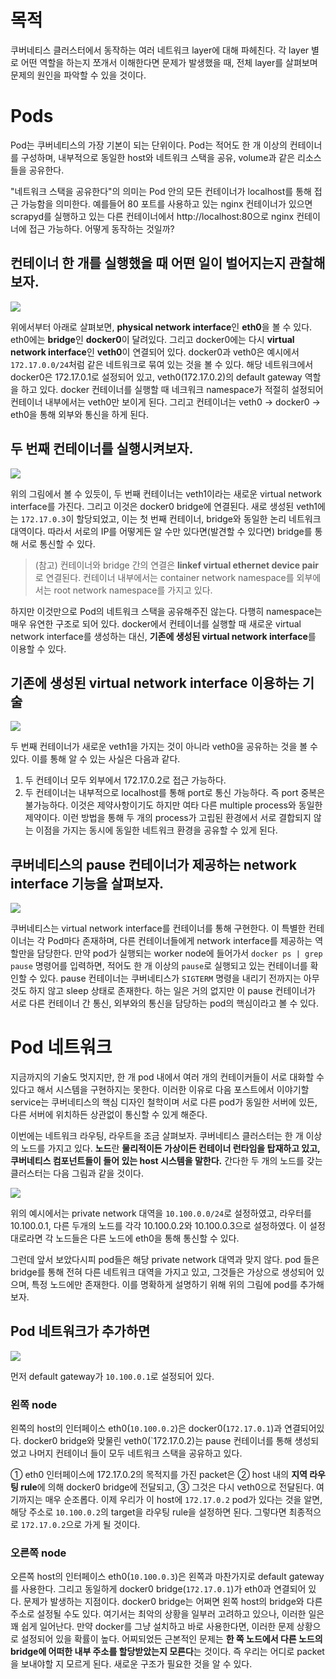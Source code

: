 # 목적

쿠버네티스 클러스터에서 동작하는 여러 네트워크 layer에 대해 파헤친다. 각 layer 별로 어떤 역할을 하는지 쪼개서 이해한다면 문제가 발생했을 때, 전체 layer를 살펴보며 문제의 원인을 파악할 수 있을 것이다.

# Pods

Pod는 쿠버네티스의 가장 기본이 되는 단위이다. Pod는 적어도 한 개 이상의 컨테이너를 구성하며, 내부적으로 동일한 host와 네트워크 스택을 공유, volume과 같은 리소스들을 공유한다.

"네트워크 스택을 공유한다"의 의미는 Pod 안의 모든 컨테이너가 localhost를 통해 접근 가능함을 의미한다. 예를들어 80 포트를 사용하고 있는 nginx 컨테이너가 있으면 scrapyd를 실행하고 있는 다른 컨테이너에서 http://localhost:80으로 nginx 컨테이너에 접근 가능하다. 어떻게 동작하는 것일까?

## 컨테이너 한 개를 실행했을 때 어떤 일이 벌어지는지 관찰해보자.

![](/images/1-pod/pod1.jpg)

위에서부터 아래로 살펴보면, **physical network interface**인 **eth0**을 볼 수 있다. eth0에는 **bridge**인 **docker0**이 달려있다. 그리고 docker0에는 다시 **virtual network interface**인 **veth0**이 연결되어 있다. docker0과 veth0은 예시에서 `172.17.0.0/24`처럼 같은 네트워크로 묶여 있는 것을 볼 수 있다. 해당 네트워크에서 docker0은 172.17.0.1로 설정되어 있고, veth0(172.17.0.2)의 default gateway 역할을 하고 있다. docker 컨테이너를 실행할 때 네크워크 namespace가 적절히 설정되어 컨테이너 내부에서는 veth0만 보이게 된다. 그리고 컨테이너는 veth0 -> docker0 -> eth0을 통해 외부와 통신을 하게 된다.

## 두 번째 컨테이너를 실행시켜보자.

![](/images/1-pod/pod2.jpg)

위의 그림에서 볼 수 있듯이, 두 번째 컨테이너는 veth1이라는 새로운 virtual network interface를 가진다. 그리고 이것은 docker0 bridge에 연결된다. 새로 생성된 veth1에는 `172.17.0.3`이 할당되었고, 이는 첫 번째 컨테이너, bridge와 동일한 논리 네트워크 대역이다. 따라서 서로의 IP를 어떻게든 알 수만 있다면(발견할 수 있다면) bridge를 통해 서로 통신할 수 있다.

> (참고) 컨테이너와 bridge 간의 연결은 **linkef virtual ethernet device pair**로 연결된다. 컨테이너 내부에서는 container network namespace를 외부에서는 root network namespace를 가지고 있다.

하지만 이것만으로 Pod의 네트워크 스택을 공유해주진 않는다. 다행히 namespace는 매우 유연한 구조로 되어 있다. docker에서 컨테이너를 실행할 때 새로운 virtual network interface를 생성하는 대신, **기존에 생성된 virtual network interface**를 이용할 수 있다.

## 기존에 생성된 virtual network interface 이용하는 기술

![](/images/1-pod/pod3.jpg)

두 번째 컨테이너가 새로운 veth1을 가지는 것이 아니라 veth0을 공유하는 것을 볼 수 있다. 이를 통해 알 수 있는 사실은 다음과 같다.
1) 두 컨테이너 모두 외부에서 172.17.0.2로 접근 가능하다.
2) 두 컨테이너는 내부적으로 localhost를 통해 port로 통신 가능하다. 즉 port 중복은 불가능하다.
    이것은 제약사항이기도 하지만 여타 다른 multiple process와 동일한 제약이다. 이런 방법을 통해 두 개의 process가 고립된 환경에서 서로 결합되지 않는 이점을 가지는 동시에 동일한 네트워크 환경을 공유할 수 있게 된다.

## 쿠버네티스의 pause 컨테이너가 제공하는 network interface 기능을 살펴보자.

![](/images/1-pod/pod4.jpg)

쿠버네티스는 virtual network interface를 컨테이너를 통해 구현한다. 이 특별한 컨테이너는 각 Pod마다 존재하며, 다른 컨테이너들에게 network interface를 제공하는 역할만을 담당한다. 만약 pod가 실행되는 worker node에 들어가서 `docker ps | grep pause` 명령어를 입력하면, 적어도 한 개 이상의 `pause`로 실행되고 있는 컨테이너를 확인할 수 있다. pause 컨테이너는 쿠버네티스가 `SIGTERM` 명령을 내리기 전까지는 아무 것도 하지 않고 sleep 상태로 존재한다. 하는 일은 거의 없지만 이 pause 컨테이너가 서로 다른 컨테이너 간 통신, 외부와의 통신을 담당하는 pod의 핵심이라고 볼 수 있다. 

# Pod 네트워크

지금까지의 기술도 멋지지만, 한 개 pod 내에서 여러 개의 컨테이커들이 서로 대화할 수 있다고 해서 시스템을 구현하지는 못한다. 이러한 이유로 다음 포스트에서 이야기할 service는 쿠버네티스의 핵심 디자인 철학이며 서로 다른 pod가 동일한 서버에 있든, 다른 서버에 위치하든 상관없이 통신할 수 있게 해준다. 

이번에는 네트워크 라우팅, 라우트을 조금 살펴보자. 쿠버네티스 클러스터는 한 개 이상의 노드를 가지고 있다. **노드**란 **물리적이든 가상이든 컨테이너 런타임을 탑재하고 있고, 쿠버네티스 컴포넌트들이 들어 있는 host 시스템을 말한다.** 간다한 두 개의 노드를 갖는 클러스터는 다음 그림과 같을 것이다.

![](/images/1-pod/pod5.jpg)

위의 예시에서는 private network 대역을 `10.100.0.0/24`로 설정하였고, 라우터를 10.100.0.1, 다른 두개의 노드를 각각 10.100.0.2와 10.100.0.3으로 설정하였다. 이 설정대로라면 각 노드들은 다른 노드에 eth0을 통해 통신할 수 있다.

그런데 앞서 보았다시피 pod들은 해당 private network 대역과 맞지 않다. pod 들은 bridge를 통해 전혀 다른 네트워크 대역을 가지고 있고, 그것들은 가상으로 생성되어 있으며, 특정 노드에만 존재한다. 이를 명확하게 설명하기 위해 위의 그림에 pod를 추가해보자.

## Pod 네트워크가 추가하면

![](/images/1-pod/pod6.jpg)

먼저 default gateway가 `10.100.0.1`로 설정되어 있다.

### 왼쪽 node
왼쪽의 host의 인터페이스 eth0(`10.100.0.2`)은 docker0(`172.17.0.1`)과 연결되어있다. docker0 bridge와 맞물린 veth0(`172.17.0.2)는 pause 컨테이너를 통해 생성되었고 나머지 컨테이너 들이 모두 네트워크 스택을 공유하고 있다.

① eth0 인터페이스에 172.17.0.2의 목적지를 가진 packet은 ② host 내의 **지역 라우팅 rule**에 의해 docker0 bridge에 전달되고, ③ 그것은 다시 veth0으로 전달된다. 여기까지는 매우 순조롭다. 이제 우리가 이 host에 `172.17.0.2` pod가 있다는 것을 알면, 해당 주소로 `10.100.0.2`의 target을 라우팅 rule을 설정하면 된다. 그렇다면 최종적으로 `172.17.0.2`으로 가게 될 것이다.

### 오른쪽 node
오른쪽 host의 인터페이스 eth0(`10.100.0.3`)은 왼쪽과 마찬가지로 default gateway를 사용한다. 그리고 동일하게 docker0 bridge(`172.17.0.1`)가 eth0과 연결되어 있다. 문제가 발생하는 지점이다. docker0 bridge는 어쩌면 왼쪽 host의 bridge와 다른 주소로 설정될 수도 있다. 여기서는 최악의 상황을 일부러 고려하고 있으나, 이러한 일은 꽤 쉽게 일어난다. 만약 docker를 그냥 설치하고 바로 사용한다면, 이러한 문제 상황으로 설정되어 있을 확률이 높다. 어찌되었든 근본적인 문제는 **한 쪽 노드에서 다른 노드의 bridge에 어떠한 내부 주소를 할당받았는지 모른다**는 것이다. 즉 우리는 어디로 packet을 보내야할 지 모르게 된다. 새로운 구조가 필요한 것을 알 수 있다.